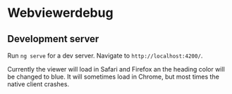 # Webviewerdebug

## Development server

Run `ng serve` for a dev server. Navigate to `http://localhost:4200/`.

Currently the viewer will load in Safari and Firefox an the heading color will be changed to blue. It will sometimes load in Chrome, but most times the native client crashes.